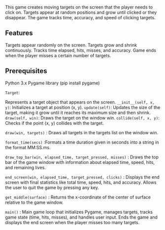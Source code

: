 This game creates moving targets on the screen that the player needs to click on. Targets appear at random positions and grow until clicked or they disappear. The game tracks time, accuracy, and speed of clicking targets.

## Features
Targets appear randomly on the screen.
Targets grow and shrink continuously.
Tracks time elapsed, hits, misses, and accuracy.
Game ends when the player misses a certain number of targets.

## Prerequisites
Python 3.x
Pygame library (pip install pygame)




```Target```:

Represents a target object that appears on the screen.
```__init__(self, x, y)```: Initializes a target at position (x, y).
```update(self)```: Updates the size of the target, making it grow until it reaches its maximum size and then shrink.
```draw(self, win)```: Draws the target on the window win.
```collide(self, x, y)```: Checks if the point (x, y) collides with the target.

```draw(win, targets)``` : Draws all targets in the targets list on the window win.

```format_time(secs)``` :Formats a time duration given in seconds into a string in the format MM:SS.ms.

```draw_top_bar(win, elapsed_time, target_pressed, misses)``` : Draws the top bar of the game window with information about elapsed time, speed, hits, and remaining lives.

```end_screen(win, elapsed_time, target_pressed, clicks)``` : Displays the end screen with final statistics like total time, speed, hits, and accuracy. Allows the user to quit the game by pressing any key.

```get_middle(surface)``` :  Returns the x-coordinate of the center of surface relative to the game window.

```main()``` : Main game loop that initializes Pygame, manages targets, tracks game state (time, hits, misses), and handles user input. Ends the game and displays the end screen when the player misses too many targets.
